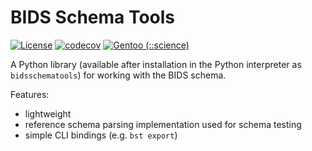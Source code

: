 # BIDS Schema Tools

[![License](https://img.shields.io/badge/License-MIT-blue.svg)](https://opensource.org/licenses/MIT)
[![codecov](https://codecov.io/gh/bids-standard/bids-specification/branch/master/graph/badge.svg)](https://codecov.io/gh/bids-standard/bids-specification)
[![Gentoo (::science)](https://repology.org/badge/version-for-repo/gentoo_ovl_science/bidsschematools.svg?header=Gentoo%20%28%3A%3Ascience%29)](https://repology.org/project/bidsschematools/versions)

A Python library (available after installation in the Python interpreter as `bidsschematools`) for working with the BIDS schema.

Features:
* lightweight
* reference schema parsing implementation used for schema testing
* simple CLI bindings (e.g. `bst export`)

